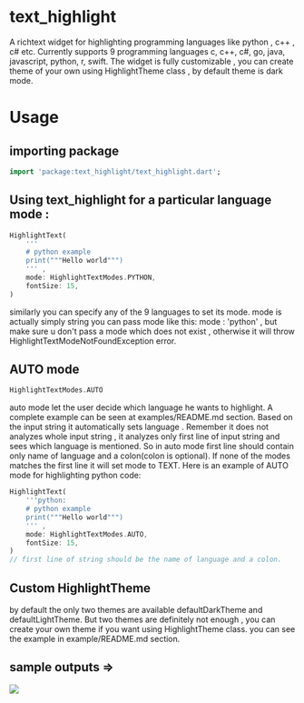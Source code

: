 # text_highlight

A richtext widget for highlighting programming languages like python , c++ , c# etc. Currently supports 9 programming languages 
c, c++, c#, go, java, javascript, python, r, swift. The widget is fully customizable , you can create theme of your own using 
HighlightTheme class , by default theme is dark mode.

# Usage

## importing package

```dart
import 'package:text_highlight/text_highlight.dart';
```

## Using text_highlight for a particular language mode :

```dart
HighlightText(
    '''
    # python example
    print("""Hello world""")
    ''' ,
    mode: HighlightTextModes.PYTHON,
    fontSize: 15,
)
```
similarly you can specify any of the 9 languages to set its mode. mode is actually simply string you can pass mode like this:
mode : 'python' ,
but make sure u don't pass a mode which does not exist , otherwise it will throw HighlightTextModeNotFoundException error.

## AUTO mode

```dart
HighlightTextModes.AUTO
```
auto mode let the user decide which language he wants to highlight. A complete example can be seen at examples/README.md section.
Based on the input string it automatically sets language . Remember it does not analyzes whole input string , it analyzes only 
first line of input string and sees which language is mentioned. So in auto mode first line should contain only name of language 
and a colon(colon is optional). If none of the modes matches the first line it will set mode to TEXT.
Here is an example of AUTO mode for highlighting python code:
```dart
HighlightText(
    '''python:
    # python example
    print("""Hello world""")
    ''' ,
    mode: HighlightTextModes.AUTO,
    fontSize: 15,
)
// first line of string should be the name of language and a colon.
```

## Custom HighlightTheme 

by default the only two themes are available defaultDarkTheme and defaultLightTheme. But two themes are definitely not enough 
, you can create your own theme if you want using HighlightTheme class. you can see the example in example/README.md section.

## sample outputs => 

![](https://ssrajputtheboss.github.io/testing/IMG_20210220_122626.jpg)


